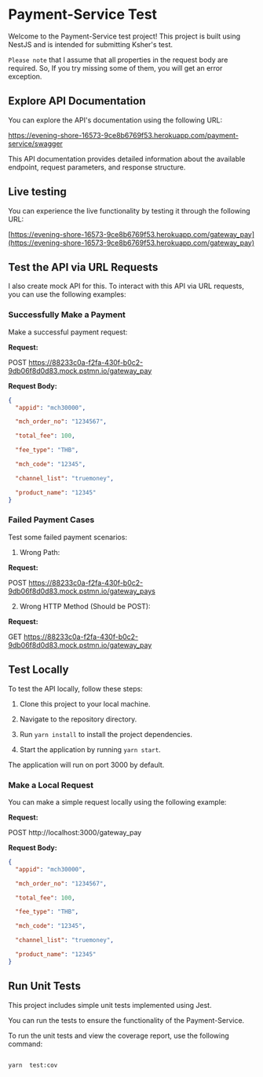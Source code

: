 # Payment-Service Test

Welcome to the Payment-Service test project! This project is built using NestJS and is intended for submitting Ksher's test.

`Please note` that I assume that all properties in the request body are required. So, If you try missing some of them, you will get an error exception.

## Explore API Documentation

You can explore the API's documentation using the following URL:

https://evening-shore-16573-9ce8b6769f53.herokuapp.com/payment-service/swagger

This API documentation provides detailed information about the available endpoint, request parameters, and response structure.

## Live testing

You can experience the live functionality by testing it through the following URL:

[https://evening-shore-16573-9ce8b6769f53.herokuapp.com/gateway_pay](https://evening-shore-16573-9ce8b6769f53.herokuapp.com/gateway_pay)

## Test the API via URL Requests

I also create mock API for this. To interact with this API via URL requests, you can use the following examples:

### Successfully Make a Payment

Make a successful payment request:

**Request:**

POST https://88233c0a-f2fa-430f-b0c2-9db06f8d0d83.mock.pstmn.io/gateway_pay

**Request Body:**

```json
{
  "appid": "mch30000",

  "mch_order_no": "1234567",

  "total_fee": 100,

  "fee_type": "THB",

  "mch_code": "12345",

  "channel_list": "truemoney",

  "product_name": "12345"
}
```

### Failed Payment Cases

Test some failed payment scenarios:

1. Wrong Path:

**Request:**

POST https://88233c0a-f2fa-430f-b0c2-9db06f8d0d83.mock.pstmn.io/gateway_pays

2. Wrong HTTP Method (Should be POST):

**Request:**

GET https://88233c0a-f2fa-430f-b0c2-9db06f8d0d83.mock.pstmn.io/gateway_pay

## Test Locally

To test the API locally, follow these steps:

1. Clone this project to your local machine.

2. Navigate to the repository directory.

3. Run `yarn install` to install the project dependencies.

4. Start the application by running `yarn start`.

The application will run on port 3000 by default.

### Make a Local Request

You can make a simple request locally using the following example:

**Request:**

POST http://localhost:3000/gateway_pay

**Request Body:**

```json
{
  "appid": "mch30000",

  "mch_order_no": "1234567",

  "total_fee": 100,

  "fee_type": "THB",

  "mch_code": "12345",

  "channel_list": "truemoney",

  "product_name": "12345"
}
```

## Run Unit Tests

This project includes simple unit tests implemented using Jest.

You can run the tests to ensure the functionality of the Payment-Service.

To run the unit tests and view the coverage report, use the following command:

```shell

yarn  test:cov

```
